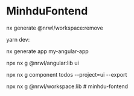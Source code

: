 # MinhduFontend

nx generate @nrwl/workspace:remove  

yarn dev:<app-name>  

nx generate app my-angular-app  
  
npx nx g @nrwl/angular:lib ui  

npx nx g component todos --project=ui --export


 npx nx g @nrwl/workspace:lib     #   m i n h d u - f o n t e n d  
 